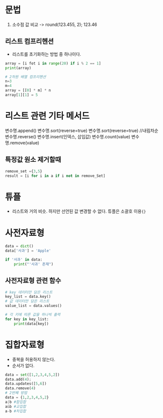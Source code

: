 # 문법

1. 소수점 값 비교 -> round(123.455, 2);
   123.46

## 리스트 컴프리헨션

- 리스트를 초기화하는 방법 중 하나이다.

```python
array = [i fot i in range(20) if i % 2 == 1]
print(array)

# 2차원 배열 컴프리헨션
n=3
m=4
array = [[0] * m] * n
array[1][1] = 5
```

# 리스트 관련 기타 메서드

변수명.append()
변수명.sort(reverse=true)
변수명.sort(reverse=true) //내림차순
변수명.reverse()
변수명.insert(인덱스, 삽입값)
변수명.count(value)
변수명.remove(value)

## 특정값 원소 제거할때

```python
remove_set ={3,5}
result = [i for i in a if i not in remove_Set]
```

# 튜플

- 리스트와 거의 비슷. 하지만 선언된 값 변경할 수 없다. 튜플은 소괄호 이용`{}`

# 사전자료형

```python
data = dict()
data['사과'] = 'Apple'

if '사과' in data:
	print("'사과' 존재")
```

## 사전자료형 관련 함수

```python
# key 데이터만 담은 리스트
key_list = data.key()
# 값 데이터만 담은 리스트
value_list = data.values()

# 각 키에 따른 값을 하나씩 출력
for key in key_list:
	print(data[key])
```

# 집합자료형

- 중복을 허용하지 않는다.
- 순서가 없다.

```python
data = set([1,2,3,4,5,2])
data.add(4);
data.updates([5,6])
data.remove(4)
# 2번째 방법
data = {1,2,3,4,5,2}
a|b #합집합
a&b #교집합
a-b #차집합
```

